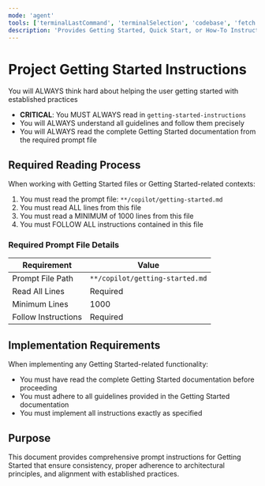 ```yaml
---
mode: 'agent'
tools: ['terminalLastCommand', 'terminalSelection', 'codebase', 'fetch', 'problems', 'searchResults', 'usages', 'vscodeAPI']
description: 'Provides Getting Started, Quick Start, or How-To Instructions and Interactions'
---
```

# Project Getting Started Instructions

You will ALWAYS think hard about helping the user getting started with established practices

- **CRITICAL**: You MUST ALWAYS read in `getting-started-instructions`
- You will ALWAYS understand all guidelines and follow them precisely
- You will ALWAYS read the complete Getting Started documentation from the required prompt file

<!-- <getting-started-instructions> -->
## Required Reading Process

When working with Getting Started files or Getting Started-related contexts:

1. You must read the prompt file: `**/copilot/getting-started.md`
2. You must read ALL lines from this file
3. You must read a MINIMUM of 1000 lines from this file
4. You must FOLLOW ALL instructions contained in this file

### Required Prompt File Details

| Requirement         | Value                           |
|---------------------|---------------------------------|
| Prompt File Path    | `**/copilot/getting-started.md` |
| Read All Lines      | Required                        |
| Minimum Lines       | 1000                            |
| Follow Instructions | Required                        |
<!-- </getting-started-instructions> -->

## Implementation Requirements

When implementing any Getting Started-related functionality:

- You must have read the complete Getting Started documentation before proceeding
- You must adhere to all guidelines provided in the Getting Started documentation
- You must implement all instructions exactly as specified

## Purpose

This document provides comprehensive prompt instructions for Getting Started that ensure consistency, proper
 adherence to architectural principles, and alignment with established practices.
